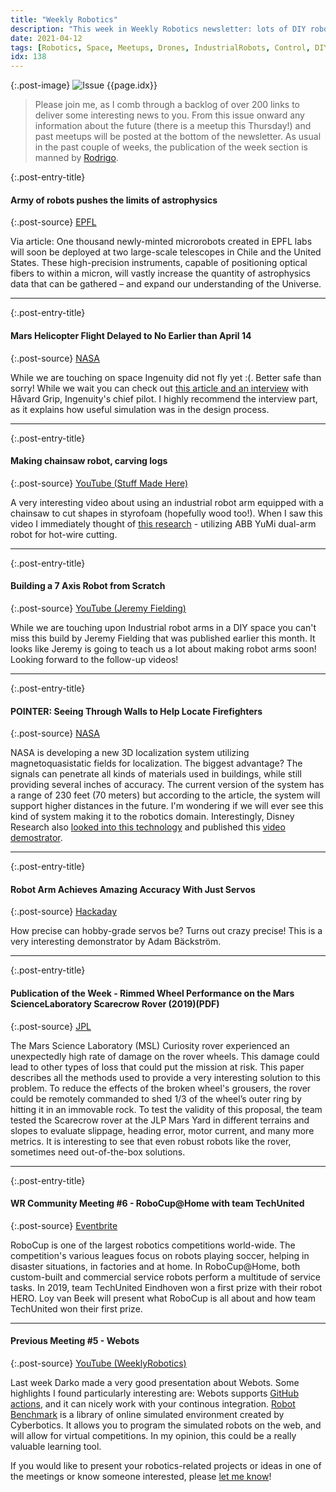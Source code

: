 ```yaml
---
title: "Weekly Robotics"
description: "This week in Weekly Robotics newsletter: lots of DIY robotic arms, Ingenuity flight delay, magnetoquasistatic 3D localization, 'shedding' wheels of planetary rovers to keep mission running and more!"
date: 2021-04-12
tags: [Robotics, Space, Meetups, Drones, IndustrialRobots, Control, DIY, OpenSource]
idx: 138
---
```


{:.post-image}
![Issue {{page.idx}}](/img/headers/{{page.idx}}.jpg "Issue {{page.idx}}")

> Please join me, as I comb through a backlog of over 200 links to deliver some interesting news to you. From this issue onward any information about the future (there is a meetup this Thursday!) and past meetups will be posted at the bottom of the newsletter. As usual in the past couple of weeks, the publication of the week section is manned by [Rodrigo](https://www.linkedin.com/in/rodrigo-lopes-catto/).

{:.post-entry-title}
#### Army of robots pushes the limits of astrophysics

{:.post-source}
[EPFL](https://actu.epfl.ch/news/army-of-robots-pushes-the-limits-of-astrophysics/)

Via article: One thousand newly-minted microrobots created in EPFL labs will soon be deployed at two large-scale telescopes in Chile and the United States. These high-precision instruments, capable of positioning optical fibers to within a micron, will vastly increase the quantity of astrophysics data that can be gathered – and expand our understanding of the Universe.

----

{:.post-entry-title}
#### Mars Helicopter Flight Delayed to No Earlier than April 14

{:.post-source}
[NASA](https://mars.nasa.gov/technology/helicopter/status/291/mars-helicopter-flight-delayed-to-no-earlier-than-april-14/)

While we are touching on space Ingenuity did not fly yet :(. Better safe than sorry! While we wait you can check out [this article and an interview](https://spectrum.ieee.org/automaton/robotics/space-robots/ingenuity-how-to-fly-a-helicopter-on-mars) with Håvard Grip, Ingenuity's chief pilot. I highly recommend the interview part, as it explains how useful simulation was in the design process.

----

{:.post-entry-title}
#### Making chainsaw robot, carving logs

{:.post-source}
[YouTube (Stuff Made Here)](https://youtu.be/ix68oRfI5Gw)

A very interesting video about using an industrial robot arm equipped with a chainsaw to cut shapes in styrofoam (hopefully wood too!). When I saw this video I immediately thought of [this research](https://youtu.be/lLKI0HWV3dc) - utilizing ABB YuMi dual-arm robot for hot-wire cutting.

----

{:.post-entry-title}
#### Building a 7 Axis Robot from Scratch

{:.post-source}
[YouTube (Jeremy Fielding)](https://youtu.be/HMSLPefUVeE)

While we are touching upon Industrial robot arms in a DIY space you can't miss this build by Jeremy Fielding that was published earlier this month. It looks like Jeremy is going to teach us a lot about making robot arms soon! Looking forward to the follow-up videos!

----

{:.post-entry-title}
#### POINTER: Seeing Through Walls to Help Locate Firefighters

{:.post-source}
[NASA](https://www.nasa.gov/feature/jpl/pointer-seeing-through-walls-to-help-locate-firefighters)

NASA is developing a new 3D localization system utilizing magnetoquasistatic fields for localization. The biggest advantage? The signals can penetrate all kinds of materials used in buildings, while still providing several inches of accuracy. The current version of the system has a range of 230 feet (70 meters) but according to the article, the system will support higher distances in the future. I'm wondering if we will ever see this kind of system making it to the robotics domain. Interestingly, Disney Research also [looked into this technology](https://la.disneyresearch.com/publication/magnetoquasistatic-tracking-of-an-american-football-a-goal-line-measurement/) and published this [video demostrator](https://www.youtube.com/watch?v=tnYuH2L0Q4E).

----

{:.post-entry-title}
#### Robot Arm Achieves Amazing Accuracy With Just Servos

{:.post-source}
[Hackaday](https://hackaday.com/2021/03/19/robot-arm-achieves-amazing-accuracy-with-just-servos/)

How precise can hobby-grade servos be? Turns out crazy precise! This is a very interesting demonstrator by Adam Bäckström.

----

{:.post-entry-title}
#### Publication of the Week - Rimmed Wheel Performance on the Mars ScienceLaboratory Scarecrow Rover (2019)(PDF)

{:.post-source}
[JPL](https://www-robotics.jpl.nasa.gov/publications/Arturo_Rankin/Rimmed_Wheel_Performance_on_the_Mars_Science_Laboratory_Scarecrow_Rover.pdf)

The Mars Science Laboratory (MSL) Curiosity rover experienced an unexpectedly high rate of damage on the rover wheels. This damage could lead to other types of loss that could put the mission at risk. This paper describes all the methods used to provide a very interesting solution to this problem. To reduce the effects of the broken wheel's grousers, the rover could be remotely commanded to shed 1/3 of the wheel’s outer ring by hitting it in an immovable rock. To test the validity of this proposal, the team tested the Scarecrow rover at the JLP Mars Yard in different terrains and slopes to evaluate slippage, heading error, motor current, and many more metrics. It is interesting to see that even robust robots like the rover, sometimes need out-of-the-box solutions.

----

{:.post-entry-title}
#### WR Community Meeting #6 - RoboCup@Home with team TechUnited

{:.post-source}
[Eventbrite](https://www.eventbrite.com/e/150152238387/)

RoboCup is one of the largest robotics competitions world-wide. The competition's various leagues focus on robots playing soccer, helping in disaster situations, in factories and at home. In RoboCup@Home, both custom-built and commercial service robots perform a multitude of service tasks. In 2019, team TechUnited Eindhoven won a first prize with their robot HERO. Loy van Beek will present what RoboCup is all about and how team TechUnited won their first prize.

----

#### Previous Meeting #5 - Webots

{:.post-source}
[YouTube (WeeklyRobotics)](https://youtu.be/UQ08JT05o5k)

Last week Darko made a very good presentation about Webots. Some highlights I found particularly interesting are: Webots supports [GitHub actions](https://github.com/cyberbotics/webots-animation-action), and it can nicely work with your continous integration. [Robot Benchmark](https://robotbenchmark.net/) is a library of online simulated environment created by Cyberbotics. It allows you to program the simulated robots on the web, and will allow for virtual competitions. In my opinion, this could be a really valuable learning tool.

If you would like to present your robotics-related projects or ideas in one of the meetings or know someone interested, please [let me know](mailto:mat@weeklyrobotics.com)!
